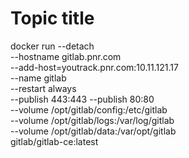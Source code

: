 # Topic title

docker run --detach \
--hostname gitlab.pnr.com \
--add-host=youtrack.pnr.com:10.11.121.17 \
--name gitlab \
--restart always \
--publish 443:443 --publish 80:80 \
--volume /opt/gitlab/config:/etc/gitlab \
--volume /opt/gitlab/logs:/var/log/gitlab \
--volume /opt/gitlab/data:/var/opt/gitlab \
gitlab/gitlab-ce:latest